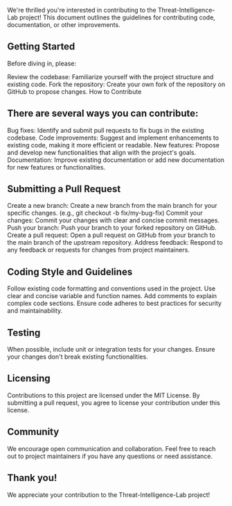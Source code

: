 We're thrilled you're interested in contributing to the Threat-Intelligence-Lab project! This document outlines the guidelines for contributing code, documentation, or other improvements.

## Getting Started

Before diving in, please:

Review the codebase: Familiarize yourself with the project structure and existing code.
Fork the repository: Create your own fork of the repository on GitHub to propose changes.
How to Contribute

## There are several ways you can contribute:

Bug fixes: Identify and submit pull requests to fix bugs in the existing codebase.
Code improvements: Suggest and implement enhancements to existing code, making it more efficient or readable.
New features: Propose and develop new functionalities that align with the project's goals.
Documentation: Improve existing documentation or add new documentation for new features or functionalities.
## Submitting a Pull Request

Create a new branch: Create a new branch from the main branch for your specific changes. (e.g., git checkout -b fix/my-bug-fix)
Commit your changes: Commit your changes with clear and concise commit messages.
Push your branch: Push your branch to your forked repository on GitHub.
Create a pull request: Open a pull request on GitHub from your branch to the main branch of the upstream repository.
Address feedback: Respond to any feedback or requests for changes from project maintainers.
## Coding Style and Guidelines

Follow existing code formatting and conventions used in the project.
Use clear and concise variable and function names.
Add comments to explain complex code sections.
Ensure code adheres to best practices for security and maintainability.
## Testing

When possible, include unit or integration tests for your changes.
Ensure your changes don't break existing functionalities.
## Licensing

Contributions to this project are licensed under the MIT License. By submitting a pull request, you agree to license your contribution under this license.

## Community

We encourage open communication and collaboration. Feel free to reach out to project maintainers if you have any questions or need assistance.

## Thank you!

We appreciate your contribution to the Threat-Intelligence-Lab project!